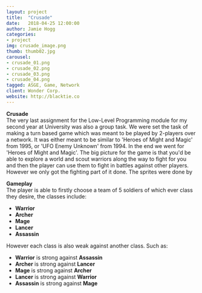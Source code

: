 ```yaml
---
layout: project
title:  "Crusade"
date:   2018-04-25 12:00:00
author: Jamie Hogg
categories:
- project
img: crusade_image.png
thumb: thumb02.jpg
carousel:
- crusade_01.png
- crusade_02.png
- crusade_03.png
- crusade_04.png
tagged: ASGE, Game, Network
client: Wonder Corp.
website: http://blacktie.co
---
```

<B>Crusade</B><BR>
The very last assignment for the Low-Level Programming module for my second year at University was also a group task. We were set the task of making a turn based game which was meant to be played by 2-players over a network. It was either meant to be similar to 'Heroes of Might and Magic' from 1995, or 'UFO Enemy Unknown' from 1994. In the end we went for 'Heroes of Might and Magic'. The big picture for the game is that you'd be able to explore a world and scout warriors along the way to fight for you and then the player can use them to fight in battles against other players. However we only got the fighting part of it done. The sprites were done by 
  
<B>Gameplay</B><BR>
The player is able to firstly choose a team of 5 soldiers of which ever class they desire, the classes include:
- <B>Warrior</B>
- <B>Archer</B>
- <B>Mage</B>
- <B>Lancer</B>
- <B>Assassin</B>

However each class is also weak against another class. Such as:
- <B>Warrior</B> is strong against <B>Assassin</B>
- <B>Archer</B> is strong against <B>Lancer</B>
- <B>Mage</B> is strong against <B>Archer</B>
- <B>Lancer</B> is strong against <B>Warrior</B>
- <B>Assassin</B> is strong against <B>Mage</B>
